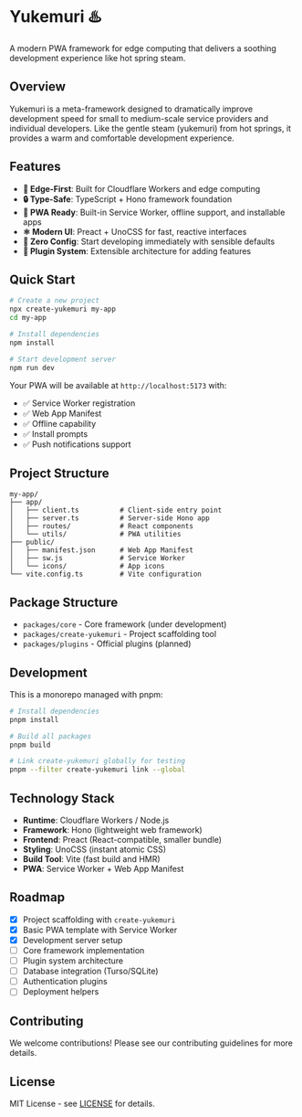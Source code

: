 # Yukemuri ♨️

A modern PWA framework for edge computing that delivers a soothing development experience like hot spring steam.

## Overview

Yukemuri is a meta-framework designed to dramatically improve development speed for small to medium-scale service providers and individual developers. Like the gentle steam (yukemuri) from hot springs, it provides a warm and comfortable development experience.

## Features

- **🚀 Edge-First**: Built for Cloudflare Workers and edge computing
- **🔒 Type-Safe**: TypeScript + Hono framework foundation
- **📱 PWA Ready**: Built-in Service Worker, offline support, and installable apps
- **⚛️ Modern UI**: Preact + UnoCSS for fast, reactive interfaces
- **🎨 Zero Config**: Start developing immediately with sensible defaults
- **🔧 Plugin System**: Extensible architecture for adding features

## Quick Start

```bash
# Create a new project
npx create-yukemuri my-app
cd my-app

# Install dependencies
npm install

# Start development server
npm run dev
```

Your PWA will be available at `http://localhost:5173` with:
- ✅ Service Worker registration
- ✅ Web App Manifest
- ✅ Offline capability
- ✅ Install prompts
- ✅ Push notifications support

## Project Structure

```
my-app/
├── app/
│   ├── client.ts          # Client-side entry point
│   ├── server.ts          # Server-side Hono app
│   ├── routes/            # React components
│   └── utils/             # PWA utilities
├── public/
│   ├── manifest.json      # Web App Manifest
│   ├── sw.js              # Service Worker
│   └── icons/             # App icons
└── vite.config.ts         # Vite configuration
```

## Package Structure

- `packages/core` - Core framework (under development)
- `packages/create-yukemuri` - Project scaffolding tool
- `packages/plugins` - Official plugins (planned)

## Development

This is a monorepo managed with pnpm:

```bash
# Install dependencies
pnpm install

# Build all packages
pnpm build

# Link create-yukemuri globally for testing
pnpm --filter create-yukemuri link --global
```

## Technology Stack

- **Runtime**: Cloudflare Workers / Node.js
- **Framework**: Hono (lightweight web framework)
- **Frontend**: Preact (React-compatible, smaller bundle)
- **Styling**: UnoCSS (instant atomic CSS)
- **Build Tool**: Vite (fast build and HMR)
- **PWA**: Service Worker + Web App Manifest

## Roadmap

- [x] Project scaffolding with `create-yukemuri`
- [x] Basic PWA template with Service Worker
- [x] Development server setup
- [ ] Core framework implementation
- [ ] Plugin system architecture
- [ ] Database integration (Turso/SQLite)
- [ ] Authentication plugins
- [ ] Deployment helpers

## Contributing

We welcome contributions! Please see our contributing guidelines for more details.

## License

MIT License - see [LICENSE](LICENSE) for details.